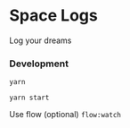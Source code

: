 # Space Logs

Log your dreams

### Development

`yarn`

`yarn start`

Use flow (optional)
`flow:watch`
